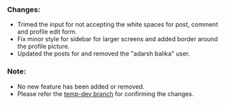 ### Changes:

- Trimed the input for not accepting the white spaces for post, comment and profile edit form.
- Fix minor style for sidebar for larger screens and added border around the profile picture.
- Updated the posts for and removed the "adarsh balika" user.

### Note:

- No new feature has been added or removed.
- Please refer the [temp-dev branch](https://github.com/rohanmathur91/evolt-social/pull/15) for confirming the changes.
